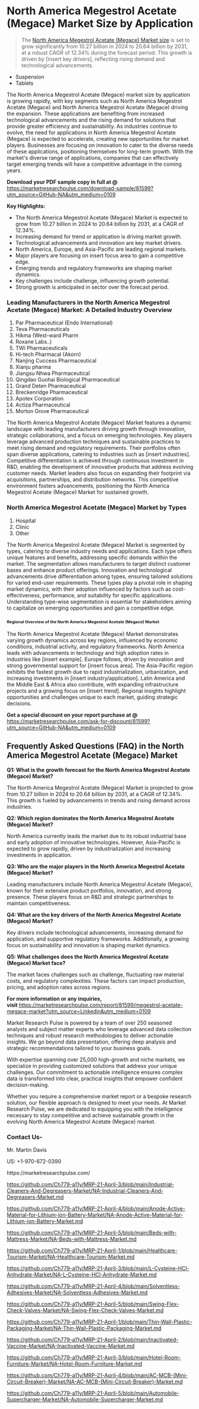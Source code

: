 <h1>North America Megestrol Acetate (Megace) Market&nbsp;Size by Application</h1><blockquote><p>The <a href="https://marketresearchpulse.com/download-sample/81599?utm_source=GitHub-NA&amp;utm_medium=0109">North America Megestrol Acetate (Megace) Market size</a> is set to grow significantly from 10.27 billion in 2024 to 20.64 billion by 2031, at a robust CAGR of 12.34% during the forecast period. This growth is driven by [insert key drivers], reflecting rising demand and technological advancements.</p></blockquote><ul><li>Suspension<li> Tablets</li></ul><p>The North America Megestrol Acetate (Megace) market size by application is growing rapidly, with key segments such as North America Megestrol Acetate (Megace) and North America Megestrol Acetate (Megace) driving the expansion. These applications are benefiting from increased technological advancements and the rising demand for solutions that provide greater efficiency and sustainability. As industries continue to evolve, the need for applications in North America Megestrol Acetate (Megace) is expected to accelerate, creating new opportunities for market players. Businesses are focusing on innovation to cater to the diverse needs of these applications, positioning themselves for long-term growth. With the market's diverse range of applications, companies that can effectively target emerging trends will have a competitive advantage in the coming years.</p><p><strong>Download your PDF sample copy in full at @ </strong><a href="https://marketresearchpulse.com/download-sample/81599?utm_source=GitHub-NA&amp;utm_medium=0109">https://marketresearchpulse.com/download-sample/81599?utm_source=GitHub-NA&amp;utm_medium=0109</a></p><p><strong>Key Highlights: </strong></p><ul><li>The North America Megestrol Acetate (Megace) Market is expected to grow from 10.27 billion in 2024 to 20.64 billion by 2031, at a CAGR of 12.34%.</li><li>Increasing demand for trend or application is driving market growth.</li><li>Technological advancements and innovation are key market drivers.</li><li>North America, Europe, and Asia-Pacific are leading regional markets.</li><li>Major players are focusing on insert focus area to gain a competitive edge.</li><li>Emerging trends and regulatory frameworks are shaping market dynamics.</li><li>Key challenges include challenge, influencing growth potential.</li><li>Strong growth is anticipated in sector over the forecast period.</li></ul><h3>Leading Manufacturers in the North America Megestrol Acetate (Megace) Market: A Detailed Industry Overview</h3><ol><li>Par Pharmaceutical (Endo International)</li><li>Teva Pharmaceuticals</li><li>Hikma (West-ward Pharm</li><li>Roxane Labs..)</li><li>TWi Pharmaceuticals</li><li>Hi-tech Pharmacal (Akorn)</li><li>Nanjing Cuccess Pharmaceutical</li><li>Xianju pharma</li><li>Jiangsu Nhwa Pharmaceutical</li><li>Qingdao Guohai Biological Pharmaceutical</li><li>Grand Deten Pharmaceutical</li><li>Breckenridge Pharmaceutical</li><li>Apotex Corporation</li><li>Actiza Pharmaceutical</li><li>Morton Grove Pharmaceutical</li></ol><div class="flex max-w-full flex-col flex-grow"><div class="min-h-8 text-message flex w-full flex-col items-end gap-2 whitespace-normal break-words [.text-message+&amp;]:mt-5" dir="auto" data-message-author-role="assistant" data-message-id="fd8432e4-4910-450d-b182-61b7bfb0a01f" data-message-model-slug="gpt-4o"><div class="flex w-full flex-col gap-1 empty:hidden first:pt-[3px]"><div class="markdown prose w-full break-words dark:prose-invert light"><p>The North America Megestrol Acetate (Megace) Market features a dynamic landscape with leading manufacturers driving growth through innovation, strategic collaborations, and a focus on emerging technologies. Key players leverage advanced production techniques and sustainable practices to meet rising demand and regulatory requirements. Their portfolios often span diverse applications, catering to industries such as [insert industries]. Competitive differentiation is achieved through continuous investment in R&amp;D, enabling the development of innovative products that address evolving customer needs. Market leaders also focus on expanding their footprint via acquisitions, partnerships, and distribution networks. This competitive environment fosters advancements, positioning the North America Megestrol Acetate (Megace) Market for sustained growth.</p></div></div></div></div><h3>North America Megestrol Acetate (Megace) Market by Types</h3><ol><li>Hospital<li> Clinic<li> Other</li></ol><div class="flex max-w-full flex-col flex-grow"><div class="min-h-8 text-message flex w-full flex-col items-end gap-2 whitespace-normal break-words [.text-message+&amp;]:mt-5" dir="auto" data-message-author-role="assistant" data-message-id="084470be-0bb7-4664-bddf-5156b4f41249" data-message-model-slug="gpt-4o-mini"><div class="flex w-full flex-col gap-1 empty:hidden first:pt-[3px]"><div class="markdown prose w-full break-words dark:prose-invert light"><p>The North America Megestrol Acetate (Megace) Market is segmented by types, catering to diverse industry needs and applications. Each type offers unique features and benefits, addressing specific demands within the market. The segmentation allows manufacturers to target distinct customer bases and enhance product offerings. Innovation and technological advancements drive differentiation among types, ensuring tailored solutions for varied end-user requirements. These types play a pivotal role in shaping market dynamics, with their adoption influenced by factors such as cost-effectiveness, performance, and suitability for specific applications. Understanding type-wise segmentation is essential for stakeholders aiming to capitalize on emerging opportunities and gain a competitive edge.</p></div></div></div></div><h3><span style="font-size: 11px;">Regional Overview of the North America Megestrol Acetate (Megace) Market</span></h3><div class="flex max-w-full flex-col flex-grow"><div class="min-h-8 text-message flex w-full flex-col items-end gap-2 whitespace-normal break-words [.text-message+&amp;]:mt-5" dir="auto" data-message-author-role="assistant" data-message-id="e9038762-ce64-4e30-91c9-9bd413514231" data-message-model-slug="gpt-4o-mini"><div class="flex w-full flex-col gap-1 empty:hidden first:pt-[3px]"><div class="markdown prose w-full break-words dark:prose-invert light"><p>The North America Megestrol Acetate (Megace) Market demonstrates varying growth dynamics across key regions, influenced by economic conditions, industrial activity, and regulatory frameworks. North America leads with advancements in technology and high adoption rates in industries like [insert example]. Europe follows, driven by innovation and strong governmental support for [insert focus area]. The Asia-Pacific region exhibits the fastest growth due to rapid industrialization, urbanization, and increasing investments in [insert industry/application]. Latin America and the Middle East &amp; Africa also contribute, with expanding infrastructure projects and a growing focus on [insert trend]. Regional insights highlight opportunities and challenges unique to each market, guiding strategic decisions.</p></div></div></div></div><p><strong>Get a special discount on your report purchase at @ </strong><a href="https://marketresearchpulse.com/ask-for-discount/81599?utm_source=GitHub-NA&amp;utm_medium=0109">https://marketresearchpulse.com/ask-for-discount/81599?utm_source=GitHub-NA&amp;utm_medium=0109</a></p><h2>Frequently Asked Questions (FAQ) in the North America Megestrol Acetate (Megace) Market</h2><p><strong>Q1: What is the growth forecast for the North America Megestrol Acetate (Megace) Market?</strong></p><p>The North America Megestrol Acetate (Megace) Market is projected to grow from 10.27 billion in 2024 to 20.64 billion by 2031, at a CAGR of 12.34%. This growth is fueled by advancements in trends and rising demand across industries.</p><p><strong>Q2: Which region dominates the North America Megestrol Acetate (Megace) Market?</strong></p><p>North America currently leads the market due to its robust industrial base and early adoption of innovative technologies. However, Asia-Pacific is expected to grow rapidly, driven by industrialization and increasing investments in application.</p><p><strong>Q3: Who are the major players in the North America Megestrol Acetate (Megace) Market?</strong></p><p>Leading manufacturers include North America Megestrol Acetate (Megace), known for their extensive product portfolios, innovation, and strong presence. These players focus on R&amp;D and strategic partnerships to maintain competitiveness.</p><p><strong>Q4: What are the key drivers of the North America Megestrol Acetate (Megace) Market?</strong></p><p>Key drivers include technological advancements, increasing demand for application, and supportive regulatory frameworks. Additionally, a growing focus on sustainability and innovation is shaping market dynamics.</p><p><strong>Q5: What challenges does the North America Megestrol Acetate (Megace) Market face?</strong></p><p>The market faces challenges such as challenge, fluctuating raw material costs, and regulatory complexities. These factors can impact production, pricing, and adoption rates across regions.</p><p><strong>For more information or any inquiries, visit&nbsp;</strong><a href="https://marketresearchpulse.com/report/81599/megestrol-acetate-megace-market?utm_source=Linkedin&utm_medium=0109">https://marketresearchpulse.com/report/81599/megestrol-acetate-megace-market?utm_source=Linkedin&utm_medium=0109</a></p><p>Market Research Pulse is powered by a team of over 250 seasoned analysts and subject matter experts who leverage advanced data collection techniques and robust research methodologies to deliver actionable insights. We go beyond data presentation, offering deep analysis and strategic recommendations tailored to your business goals.</p><p>With expertise spanning over 25,000 high-growth and niche markets, we specialize in providing customized solutions that address your unique challenges. Our commitment to actionable intelligence ensures complex data is transformed into clear, practical insights that empower confident decision-making.</p><p>Whether you require a comprehensive market report or a bespoke research solution, our flexible approach is designed to meet your needs. At Market Research Pulse, we are dedicated to equipping you with the intelligence necessary to stay competitive and achieve sustainable growth in the evolving North America Megestrol Acetate (Megace) market.</p><h3><strong>Contact Us-</strong></h3><p>Mr. Martin Davis</p><p>US: +1-970-672-0390</p><p>https://marketresearchpulse.com/</p><p><a href="https://github.com/Ch779-a11y/MRP-21-April-3/blob/main/Industrial-Cleaners-And-Degreasers-Market/NA-Industrial-Cleaners-And-Degreasers-Market.md">https://github.com/Ch779-a11y/MRP-21-April-3/blob/main/Industrial-Cleaners-And-Degreasers-Market/NA-Industrial-Cleaners-And-Degreasers-Market.md</a></p><p><a href="https://github.com/Ch779-a11y/MRP-21-April-4/blob/main/Anode-Active-Material-for-Lithium-ion-Battery-Market/NA-Anode-Active-Material-for-Lithium-ion-Battery-Market.md">https://github.com/Ch779-a11y/MRP-21-April-4/blob/main/Anode-Active-Material-for-Lithium-ion-Battery-Market/NA-Anode-Active-Material-for-Lithium-ion-Battery-Market.md</a></p><p><a href="https://github.com/Ch779-a11y/MRP-21-April-5/blob/main/Beds-with-Mattress-Market/NA-Beds-with-Mattress-Market.md">https://github.com/Ch779-a11y/MRP-21-April-5/blob/main/Beds-with-Mattress-Market/NA-Beds-with-Mattress-Market.md</a></p><p><a href="https://github.com/Ch779-a11y/MRP-21-April-1/blob/main/Healthcare-Tourism-Market/NA-Healthcare-Tourism-Market.md">https://github.com/Ch779-a11y/MRP-21-April-1/blob/main/Healthcare-Tourism-Market/NA-Healthcare-Tourism-Market.md</a></p><p><a href="https://github.com/Ch779-a11y/MRP-21-April-3/blob/main/L-Cysteine-HCl-Anhydrate-Market/NA-L-Cysteine-HCl-Anhydrate-Market.md">https://github.com/Ch779-a11y/MRP-21-April-3/blob/main/L-Cysteine-HCl-Anhydrate-Market/NA-L-Cysteine-HCl-Anhydrate-Market.md</a></p><p><a href="https://github.com/Ch779-a11y/MRP-21-April-4/blob/main/Solventless-Adhesives-Market/NA-Solventless-Adhesives-Market.md">https://github.com/Ch779-a11y/MRP-21-April-4/blob/main/Solventless-Adhesives-Market/NA-Solventless-Adhesives-Market.md</a></p><p><a href="https://github.com/Ch779-a11y/MRP-21-April-5/blob/main/Swing-Flex-Check-Valves-Market/NA-Swing-Flex-Check-Valves-Market.md">https://github.com/Ch779-a11y/MRP-21-April-5/blob/main/Swing-Flex-Check-Valves-Market/NA-Swing-Flex-Check-Valves-Market.md</a></p><p><a href="https://github.com/Ch779-a11y/MRP-21-April-1/blob/main/Thin-Wall-Plastic-Packaging-Market/NA-Thin-Wall-Plastic-Packaging-Market.md">https://github.com/Ch779-a11y/MRP-21-April-1/blob/main/Thin-Wall-Plastic-Packaging-Market/NA-Thin-Wall-Plastic-Packaging-Market.md</a></p><p><a href="https://github.com/Ch779-a11y/MRP-21-April-2/blob/main/Inactivated-Vaccine-Market/NA-Inactivated-Vaccine-Market.md">https://github.com/Ch779-a11y/MRP-21-April-2/blob/main/Inactivated-Vaccine-Market/NA-Inactivated-Vaccine-Market.md</a></p><p><a href="https://github.com/Ch779-a11y/MRP-21-April-3/blob/main/Hotel-Room-Furniture-Market/NA-Hotel-Room-Furniture-Market.md">https://github.com/Ch779-a11y/MRP-21-April-3/blob/main/Hotel-Room-Furniture-Market/NA-Hotel-Room-Furniture-Market.md</a></p><p><a href="https://github.com/Ch779-a11y/MRP-21-April-4/blob/main/AC-MCB-(Mini-Circuit-Breaker)-Market/NA-AC-MCB-(Mini-Circuit-Breaker)-Market.md">https://github.com/Ch779-a11y/MRP-21-April-4/blob/main/AC-MCB-(Mini-Circuit-Breaker)-Market/NA-AC-MCB-(Mini-Circuit-Breaker)-Market.md</a></p><p><a href="https://github.com/Ch779-a11y/MRP-21-April-5/blob/main/Automobile-Supercharger-Market/NA-Automobile-Supercharger-Market.md">https://github.com/Ch779-a11y/MRP-21-April-5/blob/main/Automobile-Supercharger-Market/NA-Automobile-Supercharger-Market.md</a></p>
